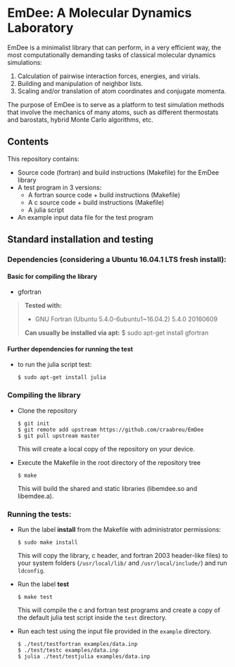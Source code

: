 EmDee: A Molecular Dynamics Laboratory
======================================

EmDee is a minimalist library that can perform, in a very efficient way, the most computationally
demanding tasks of classical molecular dynamics simulations:

1. Calculation of pairwise interaction forces, energies, and virials.
2. Building and manipulation of neighbor lists.
3. Scaling and/or translation of atom coordinates and conjugate momenta.

The purpose of EmDee is to serve as a platform to test simulation methods that involve the mechanics
of many atoms, such as different thermostats and barostats, hybrid Monte Carlo algorithms, etc.

Contents
------------

This repository contains:

* Source code (fortran) and build instructions (Makefile) for the EmDee library
* A test program in 3 versions:
  * A fortran source code + build instructions (Makefile)
  * A c source code + build instructions (Makefile)
  * A julia script
* An example input data file for the test program

Standard installation and testing
------------

### Dependencies (considering a Ubuntu 16.04.1 LTS fresh install):

#### Basic for compiling the library

* gfortran
> **Tested with:**
>- GNU Fortran (Ubuntu 5.4.0-6ubuntu1~16.04.2) 5.4.0 20160609
>
>
> **Can usually be installed via apt:**
>      $ sudo apt-get install gfortran

#### Further dependencies for running the test

* to run the julia script test:

      $ sudo apt-get install julia

### Compiling the library

* Clone the repository

      $ git init
      $ git remote add upstream https://github.com/craabreu/EmDee
      $ git pull upstream master
  This will create a local copy of the repository on your device.

* Execute the Makefile in the root directory of the repository tree

      $ make
  This will build the shared and static libraries (libemdee.so and libemdee.a).

### Running the tests:

* Run the label **install** from the Makefile with administrator permissions:

      $ sudo make install
  This will copy the library, c header, and fortran 2003 header-like files) to your system folders (`/usr/local/lib/` and `/usr/local/include/`) and run `ldconfig`.

* Run the label **test**

      $ make test
  This will compile the c and fortran test programs and  create a copy of the default julia test script inside the `test` directory.

* Run each test using the input file provided in the `example` directory.

      $ ./test/testfortran examples/data.inp
      $ ./test/testc examples/data.inp
      $ julia ./test/testjulia examples/data.inp
